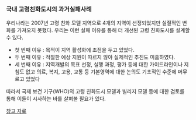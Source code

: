 ### 국내 고령친화도시의 과거실패사례
우리나라는 2007년 고령 친화 모델 지역으로 4개의 지역이 선정되었지만 실질적인 변화를 가져오지 못했다. 우리는 이런 실패 이유를 통해 더 개선된 고령 친화도시를 설계할 수 있다.
* 첫 번째 이유 : 목적이 지역 활성화에 초점을 두고 있었다.
* 두 번째 이유 : 적절한 예상 지원이 따르지 않아 실제적인 추진도 미흡하였다.
* 세 번째 이유 : 지역개발의 목표 선정, 실행 과정, 평가 등에 대한 가이드라인이나 지침도 없고 의료,
복지, 고용, 교통 등 기본영역에 대한 논의도 기초적인 수준에 머무르고 있었다

따라서 국제 보건 기구(WHO)의 고령 친화도시 모델과 빌리지 모델 등에 대한 검토를 통해 이들이 시사하는 바를 살펴볼 필요가 있다.

[참고 자료](https://www.dbpia.co.kr/Journal/articleDetail?nodeId=NODE02007530)
